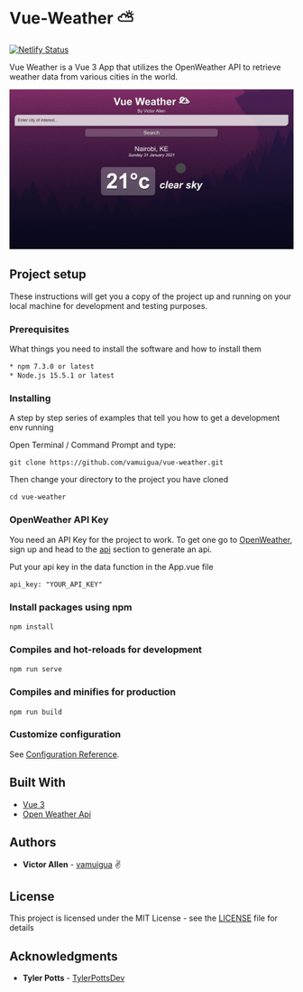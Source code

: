 # Vue-Weather ⛅

[![Netlify Status](https://api.netlify.com/api/v1/badges/75b8f8ca-bcbc-4e83-9c39-4e3fb247b045/deploy-status)](https://app.netlify.com/sites/vue-getweather/deploys)

Vue Weather is a Vue 3 App that utilizes the OpenWeather API to retrieve weather data from various cities in the world.

![App screenshot](src/assets/screenshot.png)

## Project setup

These instructions will get you a copy of the project up and running on your local machine for development and testing purposes.

### Prerequisites

What things you need to install the software and how to install them

```
* npm 7.3.0 or latest
* Node.js 15.5.1 or latest
```

### Installing

A step by step series of examples that tell you how to get a development env running

Open Terminal / Command Prompt and type:

```
git clone https://github.com/vamuigua/vue-weather.git
```

Then change your directory to the project you have cloned

```
cd vue-weather
```

### OpenWeather API Key

You need an API Key for the project to work. To get one go to [OpenWeather](https://openweathermap.org/), sign up and head to the [api](https://openweathermap.org/api) section to generate an api.

Put your api key in the data function in the App.vue file

```
api_key: "YOUR_API_KEY"
```

### Install packages using npm

```
npm install
```

### Compiles and hot-reloads for development

```
npm run serve
```

### Compiles and minifies for production

```
npm run build
```

### Customize configuration

See [Configuration Reference](https://cli.vuejs.org/config/).

## Built With

- [Vue 3](https://vuejs.org/)
- [Open Weather Api](https://openweathermap.org/)

## Authors

- **Victor Allen** - [vamuigua](https://github.com/vamuigua) :v:

## License

This project is licensed under the MIT License - see the [LICENSE](LICENSE) file for details

## Acknowledgments

- **Tyler Potts** - [TylerPottsDev](https://github.com/TylerPottsDev)
